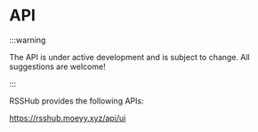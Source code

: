 # API

:::warning

The API is under active development and is subject to change. All suggestions are welcome!

:::

RSSHub provides the following APIs:

https://rsshub.moeyy.xyz/api/ui
